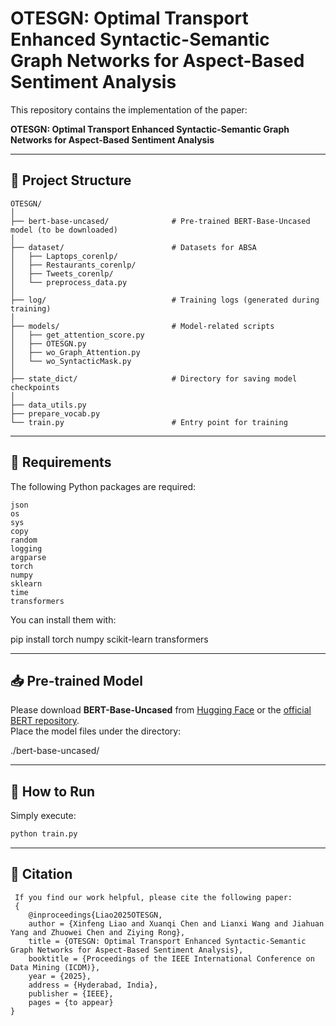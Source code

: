# OTESGN: Optimal Transport Enhanced Syntactic-Semantic Graph Networks for Aspect-Based Sentiment Analysis

This repository contains the implementation of the paper:

**OTESGN: Optimal Transport Enhanced Syntactic-Semantic Graph Networks for Aspect-Based Sentiment Analysis**

---

## 📂 Project Structure

```text
OTESGN/
│
├── bert-base-uncased/              # Pre-trained BERT-Base-Uncased model (to be downloaded)
│
├── dataset/                        # Datasets for ABSA
│   ├── Laptops_corenlp/
│   ├── Restaurants_corenlp/
│   ├── Tweets_corenlp/
│   └── preprocess_data.py
│
├── log/                            # Training logs (generated during training)
│
├── models/                         # Model-related scripts
│   ├── get_attention_score.py
│   ├── OTESGN.py
│   ├── wo_Graph_Attention.py
│   └── wo_SyntacticMask.py
│
├── state_dict/                     # Directory for saving model checkpoints
│
├── data_utils.py
├── prepare_vocab.py
└── train.py                        # Entry point for training
```


---

## 🔧 Requirements

The following Python packages are required:
```text
json
os
sys
copy
random
logging
argparse
torch
numpy
sklearn
time
transformers
```

You can install them with:

pip install torch numpy scikit-learn transformers

---

## 📥 Pre-trained Model

Please download **BERT-Base-Uncased** from [Hugging Face](https://huggingface.co/bert-base-uncased) or the [official BERT repository](https://github.com/google-research/bert).  
Place the model files under the directory:

./bert-base-uncased/


---

## 🚀 How to Run

Simply execute:

```bash
python train.py
```
---

## 📖 Citation
```text
 If you find our work helpful, please cite the following paper:
 {
    @inproceedings{Liao2025OTESGN,
    author = {Xinfeng Liao and Xuanqi Chen and Lianxi Wang and Jiahuan Yang and Zhuowei Chen and Ziying Rong},
    title = {OTESGN: Optimal Transport Enhanced Syntactic-Semantic Graph Networks for Aspect-Based Sentiment Analysis},
    booktitle = {Proceedings of the IEEE International Conference on Data Mining (ICDM)},
    year = {2025},
    address = {Hyderabad, India},
    publisher = {IEEE},
    pages = {to appear}
}
```